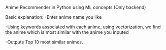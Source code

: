 Anime Recommender in Python using ML concepts (Only backend)

Basic explanation:
-Enter anime name you like

-Using keywords associated with each anime, using vectorization, we find the anime which is most similar with the anime you inputed

-Outputs Top 10 most similar animes.
